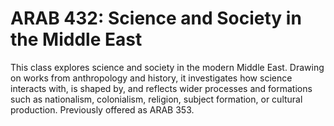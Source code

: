 # ARAB 432: Science and Society in the Middle East

This class explores science and society in the modern Middle East. Drawing on works from anthropology and history, it investigates how science interacts with, is shaped by, and reflects wider processes and formations such as nationalism, colonialism, religion, subject formation, or cultural production. Previously offered as ARAB 353.